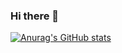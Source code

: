 ### Hi there 👋

[![Anurag's GitHub stats](https://github-readme-stats.vercel.app/api?username=arakisota&layout=compact&theme=onedark)](https://github.com/anuraghazra/github-readme-stats)

<!--
**arakisota/arakisota** is a ✨ _special_ ✨ repository because its `README.md` (this file) appears on your GitHub profile.

Here are some ideas to get you started:

- 🔭 I’m currently working on ...
- 🌱 I’m currently learning ...
- 👯 I’m looking to collaborate on ...
- 🤔 I’m looking for help with ...
- 💬 Ask me about ...
- 📫 How to reach me: ...
- 😄 Pronouns: ...
- ⚡ Fun fact: ...
-->
